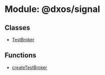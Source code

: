 # Module: @dxos/signal

## Classes

- [TestBroker](../classes/dxos_signal.TestBroker.md)

## Functions

- [createTestBroker](../functions/dxos_signal.createTestBroker.md)
